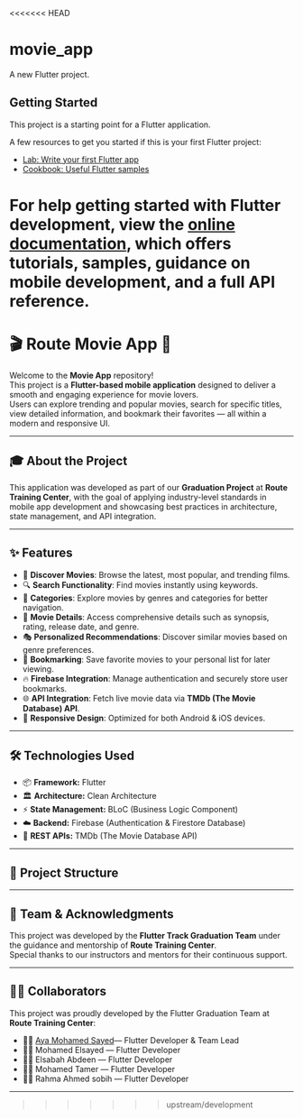<<<<<<< HEAD
# movie_app

A new Flutter project.

## Getting Started

This project is a starting point for a Flutter application.

A few resources to get you started if this is your first Flutter project:

- [Lab: Write your first Flutter app](https://docs.flutter.dev/get-started/codelab)
- [Cookbook: Useful Flutter samples](https://docs.flutter.dev/cookbook)

For help getting started with Flutter development, view the
[online documentation](https://docs.flutter.dev/), which offers tutorials,
samples, guidance on mobile development, and a full API reference.
=======
# 🎬 Route Movie App 🍿

Welcome to the **Movie App** repository!  
This project is a **Flutter-based mobile application** designed to deliver a smooth and engaging experience for movie lovers.  
Users can explore trending and popular movies, search for specific titles, view detailed information, and bookmark their favorites — all within a modern and responsive UI.

---

## 🎓 About the Project
This application was developed as part of our **Graduation Project** at **Route Training Center**, with the goal of applying industry-level standards in mobile app development and showcasing best practices in architecture, state management, and API integration.  

---

## ✨ Features
- 🎥 **Discover Movies**: Browse the latest, most popular, and trending films.  
- 🔍 **Search Functionality**: Find movies instantly using keywords.  
- 📂 **Categories**: Explore movies by genres and categories for better navigation.  
- 📖 **Movie Details**: Access comprehensive details such as synopsis, rating, release date, and genre.  
- 🎭 **Personalized Recommendations**: Discover similar movies based on genre preferences.  
- 🔖 **Bookmarking**: Save favorite movies to your personal list for later viewing.  
- 🔥 **Firebase Integration**: Manage authentication and securely store user bookmarks.  
- 🌐 **API Integration**: Fetch live movie data via **TMDb (The Movie Database) API**.  
- 📱 **Responsive Design**: Optimized for both Android & iOS devices.  

---

## 🛠️ Technologies Used
- 📦 **Framework:** Flutter  
- 🏛️ **Architecture:** Clean Architecture  
- ⚡ **State Management:** BLoC (Business Logic Component)  
- ☁️ **Backend:** Firebase (Authentication & Firestore Database)  
- 🔗 **REST APIs:** TMDb (The Movie Database API)  

---

## 📂 Project Structure


---



## 🤝 Team & Acknowledgments
This project was developed by the **Flutter Track Graduation Team** under the guidance and mentorship of **Route Training Center**.  
Special thanks to our instructors and mentors for their continuous support.  

------

## 👨‍💻 Collaborators

This project was proudly developed by the Flutter Graduation Team at **Route Training Center**:

- 👩‍💻 [Aya Mohamed Sayed](linkedin.com/in/ayamohamedsayed/)— Flutter Developer & Team Lead  
- 👨‍💻 Mohamed Elsayed — Flutter Developer  
- 👨‍💻 Elsabah Abdeen — Flutter Developer  
- 👨‍💻 Mohamed Tamer — Flutter Developer   
- 👨‍💻 Rahma Ahmed sobih — Flutter Developer  

---
>>>>>>> upstream/development
